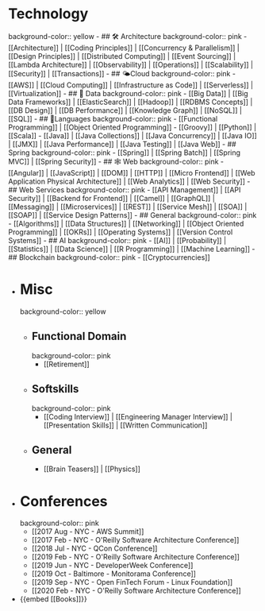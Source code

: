 # Technology
background-color:: yellow
	- ## 🛠 Architecture
	  background-color:: pink
		- [[Architecture]] | [[Coding Principles]] | [[Concurrency & Parallelism]] | [[Design Principles]] | [[Distributed Computing]] | [[Event Sourcing]] | [[Lambda Architecture]] | [[Observability]] | [[Operations]] | [[Scalability]] | [[Security]] | [[Transactions]]
	- ## 🌤Cloud
	  background-color:: pink
		- [[AWS]] | [[Cloud Computing]] | [[Infrastructure as Code]] | [[Serverless]] | [[Virtualization]]
	- ## 💾 Data
	  background-color:: pink
		- [[Big Data]] | [[Big Data Frameworks]] | [[ElasticSearch]] | [[Hadoop]] | [[RDBMS Concepts]] |  [[DB Design]] | [[DB Performance]] | [[Knowledge Graph]] | [[NoSQL]] | [[SQL]]
	- ## 📙Languages
	  background-color:: pink
		- [[Functional Programming]] | [[Object Oriented Programming]]
		- [[Groovy]] | [[Python]] | [[Scala]]
		- [[Java]] | [[Java Collections]] | [[Java Concurrency]] | [[Java IO]] | [[JMX]] | [[Java Performance]] | [[Java Testing]] | [[Java Web]]
	- ## Spring
	  background-color:: pink
		- [[Spring]] | [[Spring Batch]] | [[Spring MVC]] | [[Spring Security]]
	- ## 🕸 Web
	  background-color:: pink
		- [[Angular]] | [[JavaScript]] | [[DOM]] |  [[HTTP]] | [[Micro Frontend]] | [[Web Application Physical Architecture]] | [[Web Analytics]] | [[Web Security]]
	- ## Web Services
	  background-color:: pink
		- [[API Management]] | [[API Security]] | [[Backend for Frontend]] | [[Camel]] | [[GraphQL]] | [[Messaging]] | [[Microservices]] | [[REST]] | [[Service Mesh]] | [[SOA]] | [[SOAP]] | [[Service Design Patterns]]
	- ## General
	  background-color:: pink
		- [[Algorithms]] | [[Data Structures]] | [[Networking]] | [[Object Oriented Programming]] | [[OKRs]] | [[Operating Systems]] | [[Version Control Systems]]
	- ## AI
	  background-color:: pink
		- [[AI]] | [[Probability]] | [[Statistics]] | [[Data Science]] | [[R Programming]] | [[Machine Learning]]
	- ## Blockchain
	  background-color:: pink
		- [[Cryptocurrencies]]
- # Misc
  background-color:: yellow
	- ## Functional Domain
	  background-color:: pink
		- [[Retirement]]
	- ## Softskills
	  background-color:: pink
		- [[Coding Interview]] | [[Engineering Manager Interview]] | [[Presentation Skills]] | [[Written Communication]]
	- ## General
		- [[Brain Teasers]] | [[Physics]]
- # Conferences
  background-color:: pink
	- [[2017 Aug - NYC - AWS Summit]]
	- [[2017 Feb - NYC - O'Reilly Software Architecture Conference]]
	- [[2018 Jul - NYC - QCon Conference]]
	- [[2019 Feb - NYC - O'Reilly Software Architecture Conference]]
	- [[2019 Jun - NYC - DeveloperWeek Conference]]
	- [[2019 Oct - Baltimore - Monitorama Conference]]
	- [[2019 Sep - NYC - Open FinTech Forum - Linux Foundation]]
	- [[2020 Feb - NYC - O'Reilly Software Architecture Conference]]
- {{embed [[Books]]}}